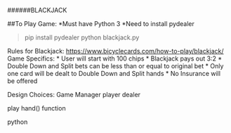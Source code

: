 
######BLACKJACK

##To Play Game:
*Must have Python 3
*Need to install pydealer
> pip install pydealer
> python blackjack.py

Rules for Blackjack: https://www.bicyclecards.com/how-to-play/blackjack/
Game Specifics:
	* User will start with 100 chips
	* Blackjack pays out 3:2
	* Double Down and Split bets can be less than or equal to original bet
	* Only one card will be dealt to Double Down and Split hands 
	* No Insurance will be offered

Design Choices:
Game Manager
player
dealer

play hand() function

python 


